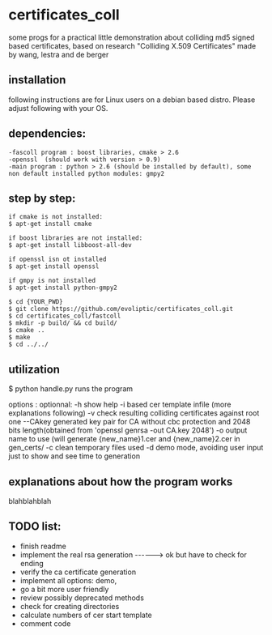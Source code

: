 # certificates_coll
some progs for a practical little demonstration about colliding md5 signed based certificates, based on research "Colliding X.509 Certificates" made by wang, lestra and de berger

installation
------------
following instructions are for Linux users on a debian based distro. Please adjust following with your OS.

  dependencies:
  -------------
	-fascoll program : boost libraries, cmake > 2.6
	-openssl  (should work with version > 0.9)
	-main program : python > 2.6 (should be installed by default), some non default installed python modules: gmpy2

  step by step:
  -------------
	if cmake is not installed:
	$ apt-get install cmake

	if boost libraries are not installed:
	$ apt-get install libboost-all-dev

	if openssl isn ot installed
	$ apt-get install openssl

	if gmpy is not installed
	$ apt-get install python-gmpy2
	
	$ cd {YOUR_PWD}
	$ git clone https://github.com/evoliptic/certificates_coll.git
	$ cd certificates_coll/fastcoll
	$ mkdir -p build/ && cd build/
	$ cmake ..
	$ make
	$ cd ../../




utilization
-----------
  $ python handle.py runs the program

  options :
	optionnal:
	  -h show help
	  -i based cer template infile (more explanations following)
	  -v check resulting colliding certificates against root one
	  --CAkey generated key pair for CA without cbc protection and 2048 bits length(obtained from 'openssl genrsa -out CA.key 2048')
	  -o output name to use (will generate {new_name}1.cer and {new_name}2.cer in gen_certs/
	  -c clean temporary files used
	  -d demo mode, avoiding user input just to show and see time to generation



explanations about how the program works
----------------------------------------
blahblahblah

TODO list:
----------
- finish readme
- implement the real rsa generation ------> ok but have to check for ending
- verify the ca certificate generation 
- implement all options: demo, 
- go a bit more user friendly
- review possibly deprecated methods
- check for creating directories
- calculate numbers of cer start template
- comment code


